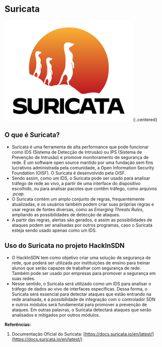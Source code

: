 # Suricata

![Suricata logo](/assets/img/suricata-logo.png){:.centered}

## O que é Suricata?

- Suricata é uma ferramenta de alta performance que pode funcionar como IDS (Sistema de Detecção de Intrusão) ou IPS (Sistema de Prevenção de Intrusão) e promove monitoramento de segurança de rede. É um software open source mantido por uma fundação sem fins lucrativos administrada pela comunidade, a Open Information Security Foundation (OISF). O Suricata é desenvolvido pela OISF.
- Sendo assim, como um IDS, o Suricata pode ser usado para analisar tráfego de rede ao vivo, a partir de uma interface do dispositivo escolhido, ou para analisar pacotes que contêm tráfego, como arquivos *.pcap*.
- O Suricata contém um amplo conjunto de regras, frequentemente atualizadas, e os usuários também podem criar suas próprias regras e usar regras de fontes diversas, como as *Emerging Threats Rules*, ampliando as possibilidades de detecção de ataques.
- A partir das regras, alertas são gerados, e assim as possibilidades de ataques podem ser analisadas por outros programas, caso o Suricata esteja sendo usado apenas como um IDS. 

## Uso do Suricata no projeto HackInSDN

- O HackInSDN tem como objetivo criar uma solução de segurança de rede, que poderá ser utilizada por instituições de ensino para treinar alunos que serão capazes de trabalhar com segurança de rede. Também pode ser usado por empresas para promover a segurança em suas redes.
- Nesse sentido, o Suricata será utilizado como um IDS para analisar o tráfego de dados ao vivo de interfaces específicas. Dessa forma, o Suricata será essencial para detectar ataques que estão entrando na rede analisada, e a possibilidade de integração com o controlador SDN e outros módulos será fundamental para promover a prevenção de ataques. Em outras palavras, o Suricata detectará ataques que serão analisados e mitigados por outros módulos.

**Referências:**

1. Documentação Oficial do Suricata: [https://docs.suricata.io/en/latest/](https://docs.suricata.io/en/latest/)
